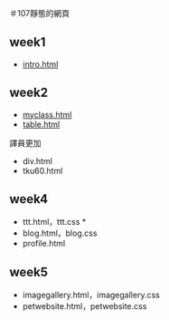 ＃107靜態的網頁

## week1
* [intro.html](https://github.com/204410384/107-static-webpage./blob/master/w01/intro.html "intro.html")

## week2
* [myclass.html](https://github.com/204410384/107-static-webpage./blob/master/w02/myclass.html "myclass.html") 
* [table.html](https://github.com/204410384/107-static-webpage./blob/master/w02/table.html "table.html")


譯員更加
* div.html 
* tku60.html


## week4
* ttt.html，ttt.css * 
* blog.html，blog.css 
* profile.html



## week5
* imagegallery.html，imagegallery.css 
* petwebsite.html，petwebsite.css

<!--stackedit_data:
eyJoaXN0b3J5IjpbLTE3NjI2MDk3OTFdfQ==
-->